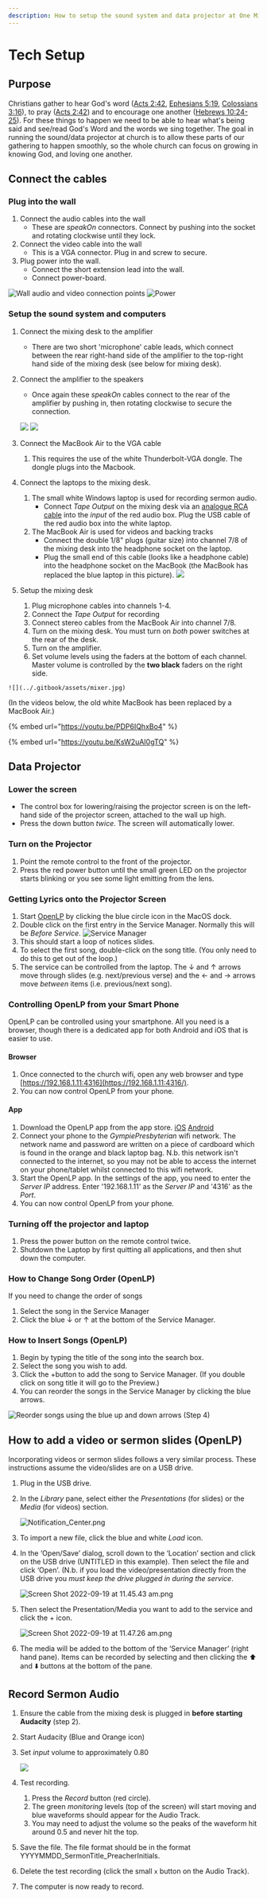 ```yaml
---
description: How to setup the sound system and data projector at One Mile State School
---
```


# Tech Setup

## Purpose

Christians gather to hear God's word ([Acts 2:42](https://ref.ly/acts2.42), [Ephesians 5:19](https://ref.ly/eph5.19), [Colossians 3:16](https://ref.ly/col3.16)), to pray ([Acts 2:42](https://ref.ly/acts2.42)) and to encourage one another ([Hebrews 10:24-25](https://ref.ly/heb10.24-25)). For these things to happen we need to be able to hear what's being said and see/read God's Word and the words we sing together. The goal in running the sound/data projector at church is to allow these parts of our gathering to happen smoothly, so the whole church can focus on growing in knowing God, and loving one another.

## Connect the cables

### Plug into the wall

1. Connect the audio cables into the wall
   * These are _speakOn_ connectors. Connect by pushing into the socket and rotating clockwise until they lock.
2. Connect the video cable into the wall
   * This is a VGA connector. Plug in and screw to secure.
3. Plug power into the wall.
   * Connect the short extension lead into the wall.
   * Connect power-board.

![Wall audio and video connection points](../.gitbook/assets/wall-setup.jpg) ![Power](../.gitbook/assets/power.jpg)

### Setup the sound system and computers

1. Connect the mixing desk to the amplifier
   * There are two short 'microphone' cable leads, which connect between the rear right-hand side of the amplifier to the top-right hand side of the mixing desk (see below for mixing desk).
2.  Connect the amplifier to the speakers

    * Once again these _speakOn_ cables connect to the rear of the amplifier by pushing in, then rotating clockwise to secure the connection.

    ![](../.gitbook/assets/amplifier-back.jpg)
    ![](../.gitbook/assets/mixing-desk.jpg)
3. Connect the MacBook Air to the VGA cable
    1. This requires the use of the white Thunderbolt-VGA dongle. The dongle plugs into the Macbook.
4. Connect the laptops to the mixing desk.
    1. The small white Windows laptop is used for recording sermon audio.
          - Connect *Tape Output* on the mixing desk via an [analogue RCA cable](https://www.cablewholesale.com/products/audio-video-products/audio-video-cables/product-2rca-ste-1.php) into the *input* of the red audio box. Plug the USB cable of the red audio box into the white laptop.
    2. The MacBook Air is used for videos and backing tracks
          - Connect the double 1/8" plugs (guitar size) into channel 7/8 of the mixing desk into the headphone socket on the laptop.
          - Plug the small end of this cable (looks like a headphone cable) into the headphone socket on the MacBook (the MacBook has replaced the blue laptop in this picture).
          ![](../gitbook/assets/desk-setup.jpg)
  5. Setup the mixing desk
      1. Plug microphone cables into channels 1-4.
      2. Connect the *Tape Output* for recording
      3. Connect stereo cables from the MacBook Air into channel 7/8.
      4. Turn on the mixing desk. You must turn on *both* power switches at the rear of the desk.
      5. Turn on the amplifier.
      6. Set volume levels using the faders at the bottom of each channel. Master volume is controlled by the **two black** faders on the right side.

    ![](../.gitbook/assets/mixer.jpg)

(In the videos below, the old white MacBook has been replaced by a MacBook Air.)

{% embed url="https://youtu.be/PDP6IQhxBo4" %}

{% embed url="https://youtu.be/KsW2uAI0gTQ" %}

## Data Projector

### Lower the screen

* The control box for lowering/raising the projector screen is on the left-hand side of the projector screen, attached to the wall up high.
* Press the down button _twice_. The screen will automatically lower.

### Turn on the Projector

1. Point the remote control to the front of the projector.
2. Press the red power button until the small green LED on the projector starts blinking or you see some light emitting from the lens.

### Getting Lyrics onto the Projector Screen

1. Start [OpenLP](https://openlp.org/) by clicking the blue circle icon in the MacOS dock.
2. Double click on the first entry in the Service Manager. Normally this will be _Before Service_. ![Service Manager](../.gitbook/assets/openlp-service-manager.png)
3. This should start a loop of notices slides.
4. To select the first song, double-click on the song title. (You only need to do this to get out of the loop.)
5. The service can be controlled from the laptop. The ↓ and ↑ arrows move through slides (e.g. next/previous verse) and the ← and → arrows move _between_ items (i.e. previous/next song).

### Controlling OpenLP from your Smart Phone

OpenLP can be controlled using your smartphone. All you need is a browser, though there is a dedicated app for both Android and iOS that is easier to use.

#### Browser

1. Once connected to the church wifi, open any web browser and type [https://192.168.1.11:4316](https://192.168.1.11:4316/).
2. You can now control OpenLP from your phone.

#### App

1. Download the OpenLP app from the app store. [iOS](https://itunes.apple.com/us/app/openlp-remote/id1096218725?mt=8) [Android](https://play.google.com/store/apps/details?id=org.openlp.android2)
2. Connect your phone to the _GympiePresbyterian_ wifi network. The network name and password are written on a piece of cardboard which is found in the orange and black laptop bag. N.b. this network isn't connected to the internet, so you may not be able to access the internet on your phone/tablet whilst connected to this wifi network.
3. Start the OpenLP app. In the settings of the app, you need to enter the _Server IP_ address. Enter '192.168.1.11' as the _Server IP_ and '4316' as the _Port_.
4. You can now control OpenLP from your phone.

### Turning off the projector and laptop

1. Press the power button on the remote control twice.
2. Shutdown the Laptop by first quitting all applications, and then shut down the computer.

### How to Change Song Order (OpenLP)

If you need to change the order of songs

1. Select the song in the Service Manager
2. Click the blue ↓ or ↑ at the bottom of the Service Manager.

### How to Insert Songs (OpenLP)

1. Begin by typing the title of the song into the search box.
2. Select the song you wish to add.
3. Click the +button to add the song to Service Manager. (If you double click on song title it will go to the Preview.)
4. You can reorder the songs in the Service Manager by clicking the blue arrows.

![Reorder songs using the blue up and down arrows (Step 4)](../.gitbook/assets/reorder-songs.jpg)

## How to add a video or sermon slides (OpenLP)

Incorporating videos or sermon slides follows a very similar process. These instructions assume the video/slides are on a USB drive.

1. Plug in the USB drive.
2. In the *Library* pane, select either the *Presentations* (for slides) or the *Media* (for videos) section.

    ![Notification_Center.png](../gitbook/assets/notification_center.png)

3. To import a new file, click the blue and white *Load* icon.
4. In the ‘Open/Save’ dialog, scroll down to the ‘Location’ section and click on the USB drive (UNTITLED in this example). Then select the file and click ‘Open’. (N.b. if you load the video/presentation directly from the USB drive you *must keep the drive plugged in during the service*.

    ![Screen Shot 2022-09-19 at 11.45.43 am.png](../gitbook/assets/Screen_Shot_2022-09-19_at_11.45.43_am.png)

5. Then select the Presentation/Media you want to add to the service and click the + icon.

    ![Screen Shot 2022-09-19 at 11.47.26 am.png](../gitbook/assets/Screen_Shot_2022-09-19_at_11.47.26_am.png)

6. The media will be added to the bottom of the ‘Service Manager’ (right hand pane). Items can be recorded by selecting and then clicking the ⬆️ and ⬇️ buttons at the bottom of the pane.

## Record Sermon Audio

1. Ensure the cable from the mixing desk is plugged in **before starting Audacity** (step 2).
2. Start Audacity (Blue and Orange icon)
3.  Set _input_ volume to approximately 0.80

    ![](../.gitbook/assets/audacity-input.png)
4. Test recording.&#x20;
   1. Press the _Record_ button (red circle).&#x20;
   2. The green _monitoring_ levels (top of the screen) will start moving and blue waveforms should appear for the Audio Track.&#x20;
   3. You may need to adjust the volume so the peaks of the waveform hit around 0.5 and never hit the top.
5. Save the file. The file format should be in the format YYYYMMDD\_SermonTitle\_PreacherInitials.
6. Delete the test recording (click the small `x` button on the Audio Track).
7. The computer is now ready to record.
